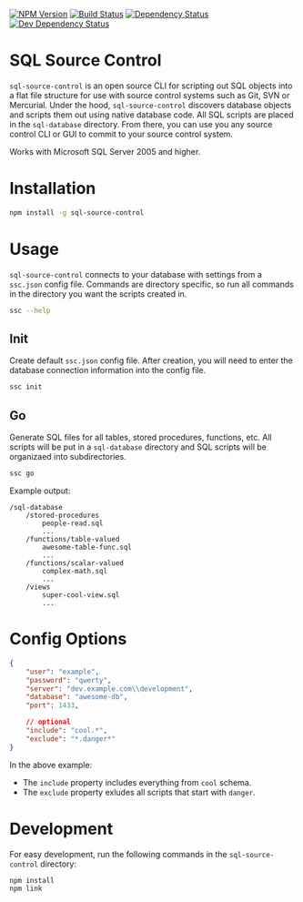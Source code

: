 [![NPM Version](https://badge.fury.io/js/sql-source-control.svg)](https://badge.fury.io/js/sql-source-control)
[![Build Status](https://travis-ci.org/justinlettau/sql-source-control.svg?branch=master)](https://travis-ci.org/justinlettau/sql-source-controlls)
[![Dependency Status](https://david-dm.org/justinlettau/sql-source-control.svg)](https://david-dm.org/justinlettau/sql-source-control)
[![Dev Dependency Status](https://david-dm.org/justinlettau/sql-source-control/dev-status.svg)](https://david-dm.org/justinlettau/sql-source-control?type=dev)

# SQL Source Control
`sql-source-control` is an open source CLI for scripting out SQL objects into a flat file structure
for use with source control systems such as Git, SVN or Mercurial. Under the hood, `sql-source-control`
discovers database objects and scripts them out using native database code. All SQL scripts are placed
in the `sql-database` directory. From there, you can use you any source control CLI or GUI to commit
to your source control system.

Works with Microsoft SQL Server 2005 and higher.

# Installation
```bash
npm install -g sql-source-control
```

# Usage
`sql-source-control` connects to your database with settings from a `ssc.json` config file. Commands
are directory specific, so run all commands in the directory you want the scripts created in.

```bash
ssc --help
```

## Init
Create default `ssc.json` config file. After creation, you will need to enter the database connection
information into the config file.

```bash
ssc init
```

## Go
Generate SQL files for all tables, stored procedures, functions, etc. All scripts will be put in a
`sql-database` directory and SQL scripts will be organizaed into subdirectories.

```bash
ssc go
```

Example output:

```
/sql-database
    /stored-procedures
        people-read.sql
        ...
    /functions/table-valued
        awesome-table-func.sql
        ...
    /functions/scalar-valued
        complex-math.sql
        ...
    /views
        super-cool-view.sql
        ...
```

# Config Options
```json
{
    "user": "example",
    "password": "qwerty",
    "server": "dev.example.com\\development",
    "database": "awesome-db",
    "port": 1433,

    // optional
    "include": "cool.*",
    "exclude": "*.danger*"
}
```

In the above example:

- The `include` property includes everything from `cool` schema.
- The `exclude` property exludes all scripts that start with `danger`.

# Development
For easy development, run the following commands in the `sql-source-control` directory:

```bash
npm install
npm link
```
